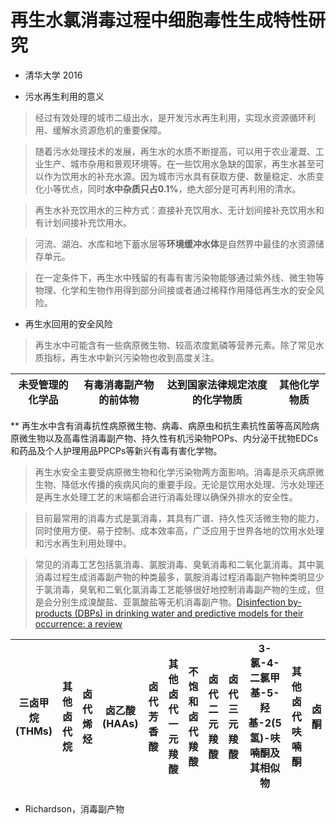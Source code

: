 # 再生水氯消毒过程中细胞毒性生成特性研究

* 清华大学 2016

* 污水再生利用的意义

> 经过有效处理的城市二级出水，是开发污水再生利用，实现水资源循环利用、缓解水资源危机的重要保障。

> 随着污水处理技术的发展，再生水的水质不断提高，可以用于农业灌溉、工业生产、城市杂用和景观环境等。在一些饮用水急缺的国家，再生水甚至可以作为饮用水的补充水源。因为城市污水具有获取方便、数量稳定、水质变化小等优点，同时**水中杂质只占0.1%**，绝大部分是可再利用的清水。

> 再生水补充饮用水的三种方式：直接补充饮用水、无计划间接补充饮用水和有计划间接补充饮用水。

> 河流、湖泊、水库和地下蓄水层等**环境缓冲水体**是自然界中最佳的水资源储存单元。

> 在一定条件下，再生水中残留的有毒有害污染物能够通过紫外线、微生物等物理、化学和生物作用得到部分间接或者通过稀释作用降低再生水的安全风险。

* 再生水回用的安全风险

> 再生水中可能含有一些病原微生物、较高浓度氮磷等营养元素。除了常见水质指标，再生水中新兴污染物也收到高度关注。

|未受管理的化学品|有毒消毒副产物的前体物|达到国家法律规定浓度的化学物质|其他化学物质|
|-|-|-|-|

** 再生水中含有消毒抗性病原微生物、病毒、病原虫和抗生素抗性菌等高风险病原微生物以及高毒性消毒副产物、持久性有机污染物POPs、内分泌干扰物EDCs和药品及个人护理用品PPCPs等新兴有毒有害化学物。

> 再生水安全主要受病原微生物和化学污染物两方面影响。消毒是杀灭病原微生物、降低水传播的疾病风向的重要手段。无论是饮用水处理、污水处理还是再生水处理工艺的末端都会进行消毒处理以确保外排水的安全性。

> 目前最常用的消毒方式是氯消毒，其具有广谱、持久性灭活微生物的能力，同时使用方便、易于控制、成本效率高，广泛应用于世界各地的饮用水处理和污水再生利用处理中。

> 常见的消毒工艺包括氯消毒、氯胺消毒、臭氧消毒和二氧化氯消毒。其中氯消毒过程生成消毒副产物的种类最多，氯胺消毒过程消毒副产物种类明显少于氯消毒，臭氧和二氧化氯消毒工艺能够很好地控制消毒副产物的生成，但是会分别生成溴酸盐、亚氯酸盐等无机消毒副产物。[Disinfection by-products (DBPs) in drinking water and predictive models for their occurrence: a review](https://www.sciencedirect.com/science/article/pii/S0048969703005138?via%3Dihub)

|三卤甲烷(THMs)|其他卤代烷|卤代烯烃|卤乙酸(HAAs)|卤代芳香酸|其他卤代一元羧酸|不饱和卤代羧酸|卤代二元羧酸|卤代三元羧酸|3-氯-4-二氯甲基-5-羟基-2(5氢)-呋喃酮及其相似物|其他卤代呋喃酮|卤酮|卤乙腈(HAN)|其他卤代腈|卤代醛|卤代醇|卤代酚|卤代硝基甲烷|无机物|脂肪醛|其他醛类|酮|羧酸|芳香酸|醛酸、酮酸|羟酸|其他|
|-|-|-|-|-|-|-|-|-|-|-|-|-|-|-|-|-|-|-|-|-|-|-|-|-|-|-|

* Richardson，消毒副产物

> 
